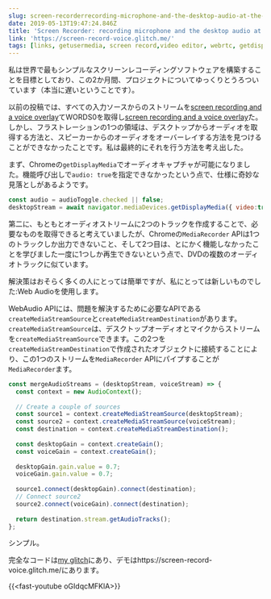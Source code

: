 ```yaml
---
slug: screen-recorderrecording-microphone-and-the-desktop-audio-at-the-same-time
date: 2019-05-13T19:47:24.846Z
title: 'Screen Recorder: recording microphone and the desktop audio at the same time'
link: 'https://screen-record-voice.glitch.me/'
tags: [links, getusermedia, screen record,video editor, webrtc, getdisplaymedia]
---
```

私は世界で最もシンプルなスクリーンレコーディングソフトウェアを構築することを目標としており、この2か月間、プロジェクトについてゆっくりとうろついています（本当に遅いということです）。

以前の投稿では、すべての入力ソースからのストリームを[screen recording and a voice overlay](/building-a-video-editor-on-the-web-screencasting/)てWORDS0を取得し[screen recording and a voice overlay](/building-a-video-editor-on-the-web-screencasting/)た。しかし、フラストレーションの1つの領域は、デスクトップからオーディオを取得する方法と、スピーカーからのオーディオをオーバーレイする方法を見つけることができなかったことです。私は最終的にそれを行う方法を考え出した。

まず、Chromeの`getDisplayMedia`でオーディオキャプチャが可能になりました。機能呼び出しで`audio: true`を指定できなかったという点で、仕様に奇妙な見落としがあるようです。

```javascript
const audio = audioToggle.checked || false;
desktopStream = await navigator.mediaDevices.getDisplayMedia({ video:true, audio: audio });
```

第二に、もともとオーディオストリームに2つのトラックを作成することで、必要なものを取得できると考えていましたが、Chromeの`MediaRecorder` APIは1つのトラックしか出力できないこと、そして2つ目は、とにかく機能しなかったことを学びました一度に1つしか再生できないという点で、DVDの複数のオーディオトラックに似ています。

解決策はおそらく多くの人にとっては簡単ですが、私にとっては新しいものでした:Web Audioを使用します。

WebAudio APIには、問題を解決するために必要なAPIである`createMediaStreamSource`と`createMediaStreamDestination`があります。 `createMediaStreamSource`は、デスクトップオーディオとマイクからストリームを`createMediaStreamSource`できます。この2つを`createMediaStreamDestination`で作成されたオブジェクトに接続することにより、この1つのストリームを`MediaRecorder` APIにパイプすることが`MediaRecorder`ます。

```javascript
const mergeAudioStreams = (desktopStream, voiceStream) => {
  const context = new AudioContext();
    
  // Create a couple of sources
  const source1 = context.createMediaStreamSource(desktopStream);
  const source2 = context.createMediaStreamSource(voiceStream);
  const destination = context.createMediaStreamDestination();
  
  const desktopGain = context.createGain();
  const voiceGain = context.createGain();
    
  desktopGain.gain.value = 0.7;
  voiceGain.gain.value = 0.7;
   
  source1.connect(desktopGain).connect(destination);
  // Connect source2
  source2.connect(voiceGain).connect(destination);
    
  return destination.stream.getAudioTracks();
};
```

シンプル。

完全なコードは[my glitch](https://glitch.com/edit/#!/screen-record-voice)にあり、デモはhttps://screen-record-voice.glitch.me/にあります。

{{&lt;fast-youtube oGIdqcMFKlA&gt;}}

